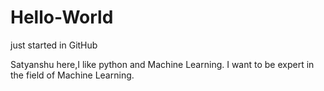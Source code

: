 # Hello-World
just started in GitHub

Satyanshu here,I like python and Machine Learning.
I want to be expert in the field of Machine Learning.
